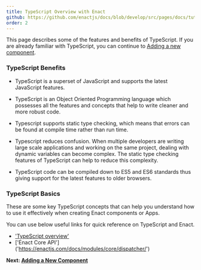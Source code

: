 ```yaml
---
title: TypeScript Overview with Enact
github: https://github.com/enactjs/docs/blob/develop/src/pages/docs/tutorials/tutorial-TypeScript-enact/app-setup/index.md
order: 2
---
```


This page describes some of the features and benefits of TypeScript. If you are already familiar with TypeScript, you can continue to [Adding a new component](../adding-a-new-component/).


### TypeScript Benefits

- TypeScript is a superset of JavaScript and supports the latest JavaScript features.

- TypeScript is an Object Oriented Programming language which possesses all the features and concepts that help to write cleaner and more robust code.

- Typescript supports static type checking, which means that errors can be found at compile time rather than run time.

- Typescript reduces confusion. When multiple developers are writing large scale applications and working on the same project, dealing with dynamic variables can become complex. The static type checking features of TypeScript can help to reduce this complexity.

- TypeScript code can be compiled down to ES5 and ES6 standards thus giving support for the latest features to older browsers.

### TypeScript Basics

These are some key TypeScript concepts that can help you understand how to use it effectively when creating Enact components or Apps.




You can use below useful links for quick reference on TypeScript and Enact.

- ['TypeScript overview']('https://www.typescriptlang.org/docs/handbook/typescript-in-5-minutes.html')
- ['Enact Core API'] ('https://enactjs.com/docs/modules/core/dispatcher/')



**Next: [Adding a New Component](../adding-a-new-component/)**
